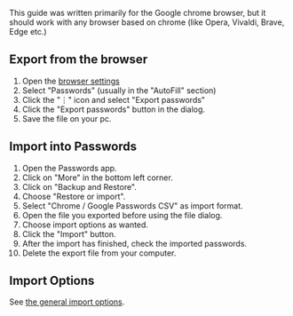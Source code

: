 This guide was written primarily for the Google chrome browser, but it should work with any browser based on chrome (like Opera, Vivaldi, Brave, Edge etc.)

## Export from the browser
1. Open the [browser settings](chrome://settings/)
2. Select "Passwords" (usually in the "AutoFill" section)
3. Click the "⋮" icon and select "Export passwords"
4. Click the "Export passwords" button in the dialog.
5. Save the file on your pc.

## Import into Passwords
1. Open the Passwords app.
2. Click on "More" in the bottom left corner.
3. Click on "Backup and Restore".
4. Choose "Restore or import".
5. Select "Chrome / Google Passwords CSV" as import format.
6. Open the file you exported before using the file dialog.
7. Choose import options as wanted.
8. Click the "Import" button.
9. After the import has finished, check the imported passwords.
10. Delete the export file from your computer.

## Import Options
See [the general import options](../Import#Import-Options).